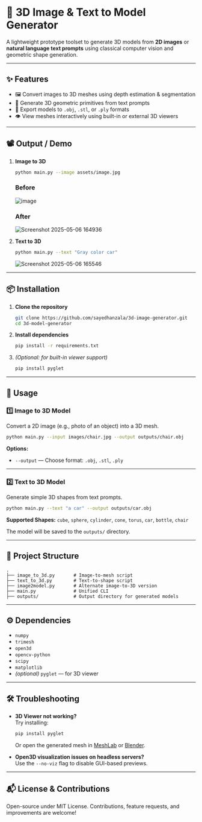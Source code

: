 # 🧠 3D Image & Text to Model Generator

A lightweight prototype toolset to generate 3D models from **2D images** or **natural language text prompts** using classical computer vision and geometric shape generation.

---

## ✨ Features

- 🖼️ Convert images to 3D meshes using depth estimation & segmentation
- 📝 Generate 3D geometric primitives from text prompts
- 💾 Export models to `.obj`, `.stl`, or `.ply` formats
- 👁️ View meshes interactively using built-in or external 3D viewers

---

## 📽️ Output / Demo

1. **Image to 3D**
   ```bash
   python main.py --image assets/image.jpg
   ```
   ### Before
   ![image](https://github.com/user-attachments/assets/f75bc17b-e809-4886-b200-3da4a6e8f0bf)
   
   ### After
   ![Screenshot 2025-05-06 164936](https://github.com/user-attachments/assets/8311c129-434b-4ce2-9ef9-77d15cae42c6)

3. **Text to 3D**
   ```bash
   python main.py --text "Gray color car"
   ```
   ![Screenshot 2025-05-06 165546](https://github.com/user-attachments/assets/9e548b8c-77ba-431c-acfa-df866aa72334)

---

## 📦 Installation

1. **Clone the repository**

   ```bash
   git clone https://github.com/sayedhanzala/3d-image-generator.git
   cd 3d-model-generator
   ```

2. **Install dependencies**

   ```bash
   pip install -r requirements.txt
   ```

3. _(Optional: for built-in viewer support)_
   ```bash
   pip install pyglet
   ```

---

## 🚀 Usage

### 1️⃣ Image to 3D Model

Convert a 2D image (e.g., photo of an object) into a 3D mesh.

```bash
python main.py --input images/chair.jpg --output outputs/chair.obj
```

**Options:**

- `--output` — Choose format: `.obj`, `.stl`, `.ply`

---

### 2️⃣ Text to 3D Model

Generate simple 3D shapes from text prompts.

```bash
python main.py --text "a car" --output outputs/car.obj
```

**Supported Shapes:**
`cube`, `sphere`, `cylinder`, `cone`, `torus`, `car`, `bottle`, `chair`

The model will be saved to the `outputs/` directory.

---

## 📁 Project Structure

```text
.
├── image_to_3d.py       # Image-to-mesh script
├── text_to_3d.py        # Text-to-shape script
├── image2model.py       # Alternate image-to-3D version
├── main.py              # Unified CLI
├── outputs/             # Output directory for generated models
```

---

## ⚙️ Dependencies

- `numpy`
- `trimesh`
- `open3d`
- `opencv-python`
- `scipy`
- `matplotlib`
- _(optional)_ `pyglet` — for 3D viewer

---

## 🛠️ Troubleshooting

- **3D Viewer not working?**  
  Try installing:

  ```bash
  pip install pyglet
  ```

  Or open the generated mesh in [MeshLab](https://www.meshlab.net/) or [Blender](https://www.blender.org/).

- **Open3D visualization issues on headless servers?**  
  Use the `--no-viz` flag to disable GUI-based previews.

---

## 📬 License & Contributions

Open-source under MIT License. Contributions, feature requests, and improvements are welcome!
